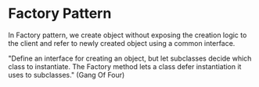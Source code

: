 # Factory Pattern

In Factory pattern, we create object without exposing the creation logic to the client and refer to newly created object using a common interface.

"Define an interface for creating an object, but let subclasses decide which class to instantiate. The Factory method lets a class defer instantiation it uses to subclasses." (Gang Of Four)
